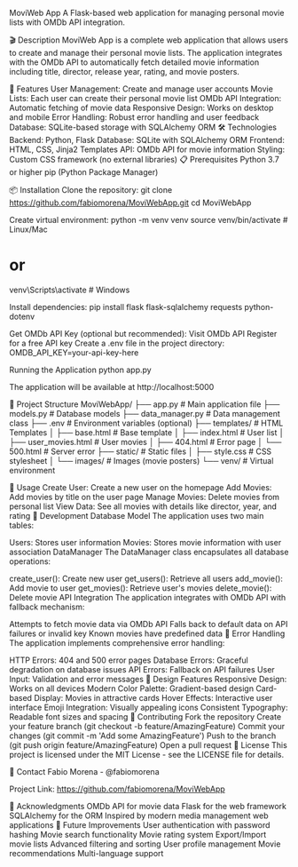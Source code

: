 MoviWeb App
A Flask-based web application for managing personal movie lists with OMDb API integration.

🎬 Description
MoviWeb App is a complete web application that allows users to create and manage their personal movie lists. The application integrates with the OMDb API to automatically fetch detailed movie information including title, director, release year, rating, and movie posters.

🚀 Features
User Management: Create and manage user accounts
Movie Lists: Each user can create their personal movie list
OMDb API Integration: Automatic fetching of movie data
Responsive Design: Works on desktop and mobile
Error Handling: Robust error handling and user feedback
Database: SQLite-based storage with SQLAlchemy ORM
🛠️ Technologies
Backend: Python, Flask
Database: SQLite with SQLAlchemy ORM
Frontend: HTML, CSS, Jinja2 Templates
API: OMDb API for movie information
Styling: Custom CSS framework (no external libraries)
📋 Prerequisites
Python 3.7 or higher
pip (Python Package Manager)

📦 Installation
Clone the repository:
git clone https://github.com/fabiomorena/MoviWebApp.git
cd MoviWebApp

Create virtual environment:
python -m venv venv
source venv/bin/activate  # Linux/Mac
# or
venv\Scripts\activate     # Windows

Install dependencies:
pip install flask flask-sqlalchemy requests python-dotenv

Get OMDb API Key (optional but recommended):
Visit OMDb API
Register for a free API key
Create a .env file in the project directory:
OMDB_API_KEY=your-api-key-here

Running the Application
python app.py

The application will be available at http://localhost:5000

📁 Project Structure
MoviWebApp/
├── app.py                 # Main application file
├── models.py             # Database models
├── data_manager.py       # Data management class
├── .env                  # Environment variables (optional)
├── templates/            # HTML Templates
│   ├── base.html         # Base template
│   ├── index.html        # User list
│   ├── user_movies.html  # User movies
│   ├── 404.html          # Error page
│   └── 500.html          # Server error
├── static/               # Static files
│   ├── style.css         # CSS stylesheet
│   └── images/           # Images (movie posters)
└── venv/                 # Virtual environment

🎯 Usage
Create User: Create a new user on the homepage
Add Movies: Add movies by title on the user page
Manage Movies: Delete movies from personal list
View Data: See all movies with details like director, year, and rating
🔧 Development
Database Model
The application uses two main tables:

Users: Stores user information
Movies: Stores movie information with user association
DataManager
The DataManager class encapsulates all database operations:

create_user(): Create new user
get_users(): Retrieve all users
add_movie(): Add movie to user
get_movies(): Retrieve user's movies
delete_movie(): Delete movie
API Integration
The application integrates with OMDb API with fallback mechanism:

Attempts to fetch movie data via OMDb API
Falls back to default data on API failures or invalid key
Known movies have predefined data
🐛 Error Handling
The application implements comprehensive error handling:

HTTP Errors: 404 and 500 error pages
Database Errors: Graceful degradation on database issues
API Errors: Fallback on API failures
User Input: Validation and error messages
🎨 Design Features
Responsive Design: Works on all devices
Modern Color Palette: Gradient-based design
Card-based Display: Movies in attractive cards
Hover Effects: Interactive user interface
Emoji Integration: Visually appealing icons
Consistent Typography: Readable font sizes and spacing
🤝 Contributing
Fork the repository
Create your feature branch (git checkout -b feature/AmazingFeature)
Commit your changes (git commit -m 'Add some AmazingFeature')
Push to the branch (git push origin feature/AmazingFeature)
Open a pull request
📝 License
This project is licensed under the MIT License - see the LICENSE file for details.

📧 Contact
Fabio Morena - @fabiomorena

Project Link: https://github.com/fabiomorena/MoviWebApp

🙏 Acknowledgments
OMDb API for movie data
Flask for the web framework
SQLAlchemy for the ORM
Inspired by modern media management web applications
🚀 Future Improvements
User authentication with password hashing
Movie search functionality
Movie rating system
Export/Import movie lists
Advanced filtering and sorting
User profile management
Movie recommendations
Multi-language support
